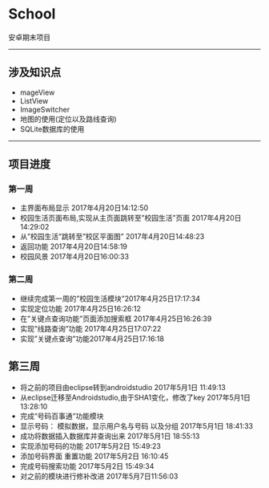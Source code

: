 # School
安卓期末项目
***
## 涉及知识点
* mageView
* ListView
* ImageSwitcher
* 地图的使用(定位以及路线查询)
* SQLite数据库的使用
***
## 项目进度
### 第一周
* 主界面布局显示 2017年4月20日14:12:50
* 校园生活页面布局,实现从主页面跳转至”校园生活”页面 2017年4月20日14:29:02
* 从”校园生活”跳转至”校区平面图” 2017年4月20日14:48:23
* 返回功能 2017年4月20日14:58:19
* 校园风景 2017年4月20日16:00:33

### 第二周
* 继续完成第一周的”校园生活模块”2017年4月25日17:17:34
* 实现定位功能 2017年4月25日16:26:12
* 在”关键点查询功能”页面添加搜索框 2017年4月25日16:26:39
* 实现”线路查询”功能 2017年4月25日17:07:22
* 实现”关键点查询”功能2017年4月25日17:16:18

## 第三周
* 将之前的项目由eclipse转到androidstudio 2017年5月1日 11:49:13
* 从eclipse迁移至Androidstudio,由于SHA1变化，修改了key 2017年5月1日 13:28:10
* 完成“号码百事通“功能模块
* 显示号码： 模拟数据，显示用户名与号码 以及分组 2017年5月1日 18:41:33
* 成功将数据插入数据库并查询出来 2017年5月1日 18:55:13
* 实现添加号码的功能 2017年5月2日 15:49:23
* 添加号码界面 重置功能 2017年5月2日 16:10:45
* 完成号码搜索功能 2017年5月2日 15:49:34
* 对之前的模块进行修补改进 2017年5月7日11:56:03
